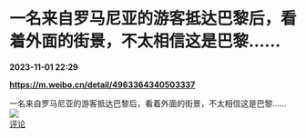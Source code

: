 # 一名来自罗马尼亚的游客抵达巴黎后，看着外面的街景，不太相信这是巴黎……

**2023-11-01 22:29**

**https://m.weibo.cn/detail/4963364340503337**

一名来自罗马尼亚的游客抵达巴黎后，看着外面的街景，不太相信这是巴黎……  
![](https://img3.chouti.com/CHOUTI_231101_198A684A4C95424FA55CC60E9DA61420.jpg)  
[评论](https://m.chouti.com/link/40476663)